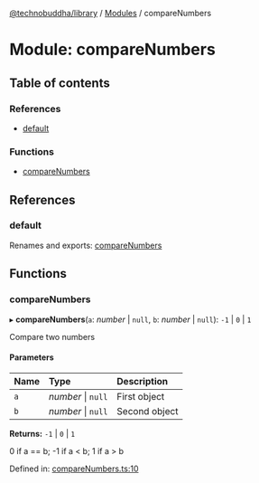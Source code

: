 [@technobuddha/library](../..) / [Modules](../Modules.md) / compareNumbers

# Module: compareNumbers

## Table of contents

### References

- [default](comparenumbers.md#default)

### Functions

- [compareNumbers](comparenumbers.md#comparenumbers)

## References

### default

Renames and exports: [compareNumbers](comparenumbers.md#comparenumbers)

## Functions

### compareNumbers

▸ **compareNumbers**(`a`: *number* \| ``null``, `b`: *number* \| ``null``): ``-1`` \| ``0`` \| ``1``

Compare two numbers

#### Parameters

| Name | Type | Description |
| :------ | :------ | :------ |
| `a` | *number* \| ``null`` | First object |
| `b` | *number* \| ``null`` | Second object |

**Returns:** ``-1`` \| ``0`` \| ``1``

0 if a == b; -1 if a < b; 1 if a > b

Defined in: [compareNumbers.ts:10](../../src/compareNumbers.ts#L10)
